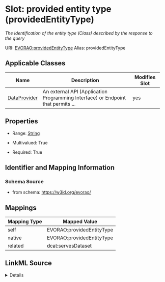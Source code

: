 

# Slot: provided entity type (providedEntityType) 


_The identification of the entity type (Class) described by the response to the query_





URI: [EVORAO:providedEntityType](https://w3id.org/evorao/providedEntityType)
Alias: providedEntityType

<!-- no inheritance hierarchy -->





## Applicable Classes

| Name | Description | Modifies Slot |
| --- | --- | --- |
| [DataProvider](DataProvider.md) | An external API (Application Programming Interface) or Endpoint that permits ... |  yes  |







## Properties

* Range: [String](String.md)

* Multivalued: True

* Required: True





## Identifier and Mapping Information







### Schema Source


* from schema: https://w3id.org/evorao/




## Mappings

| Mapping Type | Mapped Value |
| ---  | ---  |
| self | EVORAO:providedEntityType |
| native | EVORAO:providedEntityType |
| related | dcat:servesDataset |




## LinkML Source

<details>
```yaml
name: providedEntityType
description: The identification of the entity type (Class) described by the response
  to the query
title: provided entity type
from_schema: https://w3id.org/evorao/
related_mappings:
- dcat:servesDataset
rank: 1000
alias: providedEntityType
domain_of:
- DataProvider
range: string
required: true
multivalued: true

```
</details>